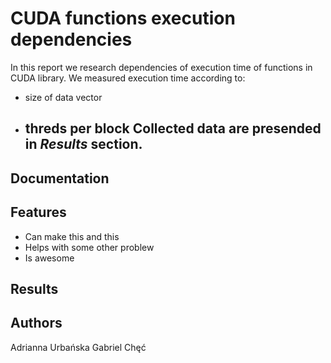 # CUDA functions execution dependencies

  In this report we research dependencies of execution time of functions in CUDA library. 
  We measured execution time according to:
  * size of data vector
  * threds per block
  Collected data are presended in *Results* section.
    ---
## Documentation



## Features

* Can make this and this
* Helps with some other problew
* Is awesome

## Results

## Authors
Adrianna Urbańska
Gabriel Chęć
